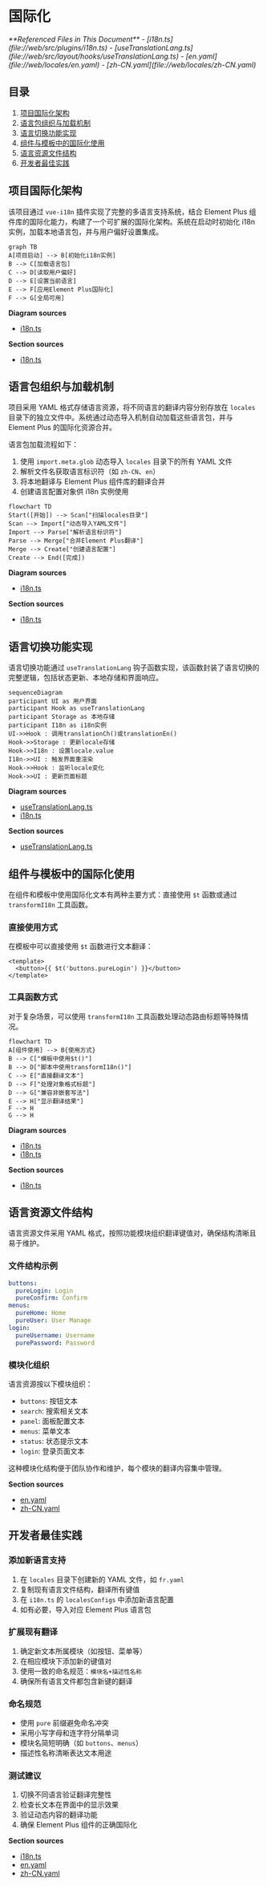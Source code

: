 # 国际化

<cite>
**Referenced Files in This Document**   
- [i18n.ts](file://web/src/plugins/i18n.ts)
- [useTranslationLang.ts](file://web/src/layout/hooks/useTranslationLang.ts)
- [en.yaml](file://web/locales/en.yaml)
- [zh-CN.yaml](file://web/locales/zh-CN.yaml)
</cite>

## 目录
1. [项目国际化架构](#项目国际化架构)
2. [语言包组织与加载机制](#语言包组织与加载机制)
3. [语言切换功能实现](#语言切换功能实现)
4. [组件与模板中的国际化使用](#组件与模板中的国际化使用)
5. [语言资源文件结构](#语言资源文件结构)
6. [开发者最佳实践](#开发者最佳实践)

## 项目国际化架构

该项目通过 `vue-i18n` 插件实现了完整的多语言支持系统，结合 Element Plus 组件库的国际化能力，构建了一个可扩展的国际化架构。系统在启动时初始化 i18n 实例，加载本地语言包，并与用户偏好设置集成。

```mermaid
graph TB
A[项目启动] --> B[初始化i18n实例]
B --> C[加载语言包]
C --> D[读取用户偏好]
D --> E[设置当前语言]
E --> F[应用Element Plus国际化]
F --> G[全局可用]
```

**Diagram sources**
- [i18n.ts](file://web/src/plugins/i18n.ts#L103-L111)

**Section sources**
- [i18n.ts](file://web/src/plugins/i18n.ts#L1-L116)

## 语言包组织与加载机制

项目采用 YAML 格式存储语言资源，将不同语言的翻译内容分别存放在 `locales` 目录下的独立文件中。系统通过动态导入机制自动加载这些语言包，并与 Element Plus 的国际化资源合并。

语言包加载流程如下：
1. 使用 `import.meta.glob` 动态导入 `locales` 目录下的所有 YAML 文件
2. 解析文件名获取语言标识符（如 `zh-CN`、`en`）
3. 将本地翻译与 Element Plus 组件库的翻译合并
4. 创建语言配置对象供 i18n 实例使用

```mermaid
flowchart TD
Start([开始]) --> Scan["扫描locales目录"]
Scan --> Import["动态导入YAML文件"]
Import --> Parse["解析语言标识符"]
Parse --> Merge["合并Element Plus翻译"]
Merge --> Create["创建语言配置"]
Create --> End([完成])
```

**Diagram sources**
- [i18n.ts](file://web/src/plugins/i18n.ts#L10-L35)

**Section sources**
- [i18n.ts](file://web/src/plugins/i18n.ts#L1-L116)

## 语言切换功能实现

语言切换功能通过 `useTranslationLang` 钩子函数实现，该函数封装了语言切换的完整逻辑，包括状态更新、本地存储和界面响应。

```mermaid
sequenceDiagram
participant UI as 用户界面
participant Hook as useTranslationLang
participant Storage as 本地存储
participant I18n as i18n实例
UI->>Hook : 调用translationCh()或translationEn()
Hook->>Storage : 更新locale存储
Hook->>I18n : 设置locale.value
I18n->>UI : 触发界面重渲染
Hook->>Hook : 监听locale变化
Hook->>UI : 更新页面标题
```

**Diagram sources**
- [useTranslationLang.ts](file://web/src/layout/hooks/useTranslationLang.ts#L5-L40)
- [i18n.ts](file://web/src/plugins/i18n.ts#L103-L111)

**Section sources**
- [useTranslationLang.ts](file://web/src/layout/hooks/useTranslationLang.ts#L5-L40)

## 组件与模板中的国际化使用

在组件和模板中使用国际化文本有两种主要方式：直接使用 `$t` 函数或通过 `transformI18n` 工具函数。

### 直接使用方式
在模板中可以直接使用 `$t` 函数进行文本翻译：
```vue
<template>
  <button>{{ $t('buttons.pureLogin') }}</button>
</template>
```

### 工具函数方式
对于复杂场景，可以使用 `transformI18n` 工具函数处理动态路由标题等特殊情况。

```mermaid
flowchart TD
A[组件使用] --> B{使用方式}
B --> C["模板中使用$t()"]
B --> D["脚本中使用transformI18n()"]
C --> E["直接翻译文本"]
D --> F["处理对象格式标题"]
D --> G["兼容非嵌套写法"]
E --> H["显示翻译结果"]
F --> H
G --> H
```

**Diagram sources**
- [i18n.ts](file://web/src/plugins/i18n.ts#L76-L98)
- [i18n.ts](file://web/src/plugins/i18n.ts#L113-L115)

**Section sources**
- [i18n.ts](file://web/src/plugins/i18n.ts#L76-L98)

## 语言资源文件结构

语言资源文件采用 YAML 格式，按照功能模块组织翻译键值对，确保结构清晰且易于维护。

### 文件结构示例
```yaml
buttons:
  pureLogin: Login
  pureConfirm: Confirm
menus:
  pureHome: Home
  pureUser: User Manage
login:
  pureUsername: Username
  purePassword: Password
```

### 模块化组织
语言资源按以下模块组织：
- `buttons`: 按钮文本
- `search`: 搜索相关文本
- `panel`: 面板配置文本
- `menus`: 菜单文本
- `status`: 状态提示文本
- `login`: 登录页面文本

这种模块化结构便于团队协作和维护，每个模块的翻译内容集中管理。

**Section sources**
- [en.yaml](file://web/locales/en.yaml#L1-L240)
- [zh-CN.yaml](file://web/locales/zh-CN.yaml#L1-L240)

## 开发者最佳实践

### 添加新语言支持
1. 在 `locales` 目录下创建新的 YAML 文件，如 `fr.yaml`
2. 复制现有语言文件结构，翻译所有键值
3. 在 `i18n.ts` 的 `localesConfigs` 中添加新语言配置
4. 如有必要，导入对应 Element Plus 语言包

### 扩展现有翻译
1. 确定新文本所属模块（如按钮、菜单等）
2. 在相应模块下添加新的键值对
3. 使用一致的命名规范：`模块名+描述性名称`
4. 确保所有语言文件都包含新键的翻译

### 命名规范
- 使用 `pure` 前缀避免命名冲突
- 采用小写字母和连字符分隔单词
- 模块名简短明确（如 `buttons`、`menus`）
- 描述性名称清晰表达文本用途

### 测试建议
1. 切换不同语言验证翻译完整性
2. 检查长文本在界面中的显示效果
3. 验证动态内容的翻译功能
4. 确保 Element Plus 组件的正确国际化

**Section sources**
- [i18n.ts](file://web/src/plugins/i18n.ts#L1-L116)
- [en.yaml](file://web/locales/en.yaml#L1-L240)
- [zh-CN.yaml](file://web/locales/zh-CN.yaml#L1-L240)